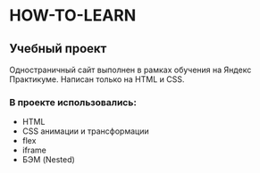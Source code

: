 # HOW-TO-LEARN
## Учебный проект
Одностраничный сайт выполнен в рамках обучения на Яндекс Практикуме. Написан только на HTML и CSS.
### В проекте использовались:
- HTML
- CSS анимации и трансформации
- flex
- iframe
- БЭМ (Nested)


